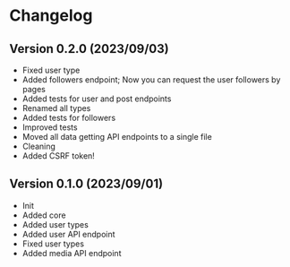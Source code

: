 # Changelog

## Version 0.2.0 (2023/09/03)

- Fixed user type
- Added followers endpoint; Now you can request the user followers by pages
- Added tests for user and post endpoints
- Renamed all types
- Added tests for followers
- Improved tests
- Moved all data getting API endpoints to a single file
- Cleaning
- Added CSRF token!

## Version 0.1.0 (2023/09/01)

- Init
- Added core
- Added user types
- Added user API endpoint
- Fixed user types
- Added media API endpoint
